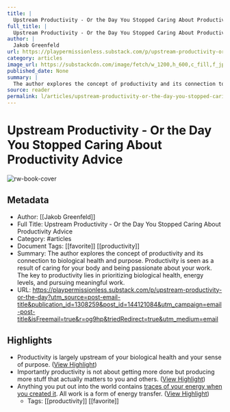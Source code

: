 ```yaml
---
title: |
  Upstream Productivity - Or the Day You Stopped Caring About Productivity Advice
full_title: |
  Upstream Productivity - Or the Day You Stopped Caring About Productivity Advice
author: |
  Jakob Greenfeld
url: https://playpermissionless.substack.com/p/upstream-productivity-or-the-day?utm_source=post-email-title&publication_id=1308259&post_id=144121084&utm_campaign=email-post-title&isFreemail=true&r=og9hp&triedRedirect=true&utm_medium=email
category: articles
image_url: https://substackcdn.com/image/fetch/w_1200,h_600,c_fill,f_jpg,q_auto:good,fl_progressive:steep,g_auto/https%3A%2F%2Fsubstack-post-media.s3.amazonaws.com%2Fpublic%2Fimages%2Ffbe965ff-29a9-47f8-8f00-0a3012927ca8_1848x960.png
published_date: None
summary: |
  The author explores the concept of productivity and its connection to biological health and purpose. Productivity is seen as a result of caring for your body and being passionate about your work. The key to productivity lies in prioritizing biological health, energy levels, and pursuing meaningful work.
source: reader
permalink: l/articles/upstream-productivity-or-the-day-you-stopped-caring-about-productivity-advice
---
```

# Upstream Productivity - Or the Day You Stopped Caring About Productivity Advice

![rw-book-cover](https://substackcdn.com/image/fetch/w_1200,h_600,c_fill,f_jpg,q_auto:good,fl_progressive:steep,g_auto/https%3A%2F%2Fsubstack-post-media.s3.amazonaws.com%2Fpublic%2Fimages%2Ffbe965ff-29a9-47f8-8f00-0a3012927ca8_1848x960.png)

## Metadata
- Author: [[Jakob Greenfeld]]
- Full Title: Upstream Productivity - Or the Day You Stopped Caring About Productivity Advice
- Category: #articles
- Document Tags: [[favorite]] [[productivity]] 
- Summary: The author explores the concept of productivity and its connection to biological health and purpose. Productivity is seen as a result of caring for your body and being passionate about your work. The key to productivity lies in prioritizing biological health, energy levels, and pursuing meaningful work.
- URL: https://playpermissionless.substack.com/p/upstream-productivity-or-the-day?utm_source=post-email-title&publication_id=1308259&post_id=144121084&utm_campaign=email-post-title&isFreemail=true&r=og9hp&triedRedirect=true&utm_medium=email

## Highlights
- Productivity is largely upstream of your biological health and your sense of purpose. ([View Highlight](https://read.readwise.io/read/01j04kgp9aqn5685q0wpsbzcnn))
- Importantly productivity is not about getting more done but producing more stuff that actually matters to you and others. ([View Highlight](https://read.readwise.io/read/01j04kgwrxqrm9zcfnazcq2esm))
- Anything you put out into the world contains [traces of your energy when you created it](https://www.youtube.com/watch?v=3TNm8MJXKfc). All work is a form of energy transfer. ([View Highlight](https://read.readwise.io/read/01j04kh4zybjymzcvmkt37yyke))
    - Tags: [[productivity]] [[favorite]] 


